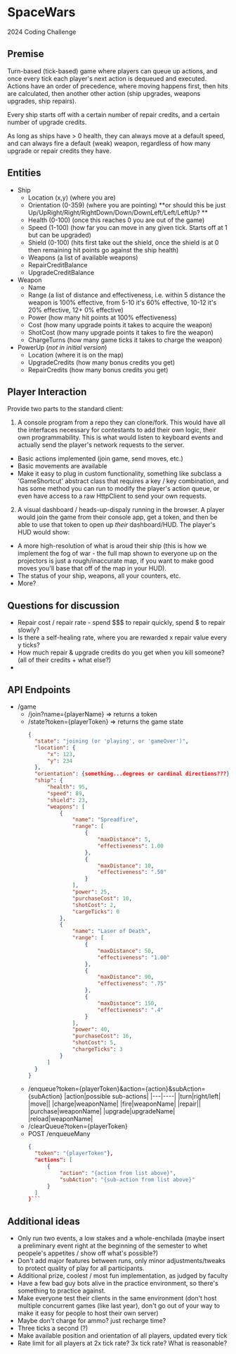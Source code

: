 # SpaceWars
2024 Coding Challenge

## Premise

Turn-based (tick-based) game where players can queue up actions, and once every tick each player's next action is dequeued and executed.  Actions have an order of precedence, where moving happens first, then hits are calculated, then another other action (ship upgrades, weapons upgrades, ship repairs).

Every ship starts off with a certain number of repair credits, and a certain number of upgrade credits.

As long as ships have > 0 health, they can always move at a default speed, and can always fire a default (weak) weapon, regardless of how many upgrade or repair credits they have.

## Entities

- Ship
    - Location (x,y) (where you are)
    - Orientation (0-359) (where you are pointing) **or should this be just Up/UpRight/Right/RightDown/Down/DownLeft/Left/LeftUp? **
    - Health (0-100) (once this reaches 0 you are out of the game)
    - Speed (1-100) (how far you can move in any given tick.  Starts off at 1 but can be upgraded)
    - Shield (0-100) (hits first take out the shield, once the shield is at 0 then remaining hit points go against the ship health)
    - Weapons (a list of available weapons)
    - RepairCreditBalance
    - UpgradeCreditBalance
- Weapon
    - Name
    - Range (a list of distance and effectiveness, i.e. within 5 distance the weapon is 100% effective, from 5-10 it's 60% effective, 10-12 it's 20% effective, 12+ 0% effective)
    - Power (how many hit points at 100% effectiveness)
    - Cost (how many upgrade points it takes to acquire the weapon)
    - ShotCost (how many upgrade points it takes to fire the weapon)
    - ChargeTurns (how many game ticks it takes to charge the weapon)
- PowerUp (*not in initial version*)
    - Location (where it is on the map)
    - UpgradeCredits (how many bonus credits you get)
    - RepairCredits (how many bonus credits you get)

## Player Interaction

Provide two parts to the standard client:

1. A console program from a repo they can clone/fork.  This would have all the interfaces necessary for contestants to add their own logic, their own programmability.  This is what would listen to keyboard events and actually send the player's network requests to the server.
  - Basic actions implemented (join game, send moves, etc.)
  - Basic movements are available
  - Make it easy to plug in custom functionality, something like subclass a 'GameShortcut' abstract class that requires a key / key combination, and has some method you can run to modify the player's action queue, or even have access to a raw HttpClient to send your own requests.
2. A visual dashboard / heads-up-dispaly running in the browser.  A player would join the game from their console app, get a token, and then be able to use that token to open up _their_ dashboard/HUD.  The player's HUD would show:
  - A more high-resolution of what is aroud their ship (this is how we implement the fog of war - the full map shown to everyone up on the projectors is just a rough/inaccurate map, if you want to make good moves you'll base that off of the map in your HUD).
  - The status of your ship, weapons, all your counters, etc.
  - More?

## Questions for discussion

- Repair cost / repair rate - spend $$$ to repair quickly, spend $ to repair slowly?
- Is there a self-healing rate, where you are rewarded x repair value every y ticks?
- How much repair & upgrade credits do you get when you kill someone?  (all of their credits + what else?)
- 

     
## API Endpoints
- /game
    - /join?name={playerName} => returns a token
    - /state?token={playerToken} => returns the game state
      ```json
      {
        "state": "joining (or 'playing', or 'gameOver')",  
        "location": {
            "x": 123,
            "y": 234
        },
        "orientation": {something...degrees or cardinal directions???},
        "ship": {
            "health": 95,
            "speed": 89,
            "shield": 23,
            "weapons": [
                {
                    "name": "Spreadfire",
                    "range": [
                        {
                            "maxDistance": 5,
                            "effectiveness": 1.00
                        },
                        {
                            "maxDistance": 10,
                            "effectiveness": ".50"
                        }
                    ],
                    "power": 25,
                    "purchaseCost": 10,
                    "shotCost": 2,
                    "cargeTicks": 0
                },
                {
                    "name": "Laser of Death",
                    "range": [
                        {
                            "maxDistance": 50,
                            "effectiveness": "1.00"
                        },
                        {
                            "maxDistance": 90,
                            "effectiveness": ".75"
                        },
                        {
                            "maxDistance": 150,
                            "effectiveness": ".4"
                        }
                    ],
                    "power": 40,
                    "purchaseCost": 16,
                    "shotCost": 5,
                    "chargeTicks": 3
                }
            ]
        }
      }
      ```
    - /enqueue?token={playerToken}&action={action}&subAction={subAction}
      |action|possible sub-actions|
      |---|----|
      |turn|right/left|
      |move||
      |charge|weaponName|
      |fire|weaponName|
      |repair||
      |purchase|weaponName|
      |upgrade|upgradeName|
      |reload|weaponName|
    - /clearQueue?token={playerToken}
    - POST /enqueueMany
      ```json
      {
        "token": "{playerToken"},
        "actions": [
            {
                "action": "{action from list above}",
                "subAction": "{sub-action from list above}"
            }
        ]
      }```

## Additional ideas

- Only run two events, a low stakes and a whole-enchilada (maybe insert a preliminary event right at the beginning of the semester to whet peopele's appetites / show off what's possible?)
- Don't add major features between runs, only minor adjustments/tweaks to protect quality of play for all participants.
- Additional prize, coolest / most fun implementation, as judged by faculty
- Have a few bad guy bots alive in the practice environment, so there's something to practice against.
- Make everyone test their clients in the same environment (don't host multiple concurrent games (like last year), don't go out of your way to make it easy for people to host their own server)
- Maybe don't charge for ammo? just recharge time?
- Three ticks a second (?)
- Make available position and orientation of all players, updated every tick
- Rate limit for all players at 2x tick rate? 3x tick rate?  What is reasonable?

